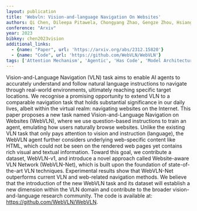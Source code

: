 ```yaml
---
layout: publication
title: 'Webvln: Vision-and-language Navigation On Websites'
authors: Qi Chen, Dileepa Pitawela, Chongyang Zhao, Gengze Zhou, Hsiang-ting Chen, Qi Wu
conference: "Arxiv"
year: 2023
bibkey: chen2023vision
additional_links:
  - {name: "Paper", url: 'https://arxiv.org/abs/2312.15820'}
  - {name: "Code", url: 'https://github.com/WebVLN/WebVLN'}
tags: ['Attention Mechanism', 'Agentic', 'Has Code', 'Model Architecture', 'Reinforcement Learning']
---
```

Vision-and-Language Navigation (VLN) task aims to enable AI agents to
accurately understand and follow natural language instructions to navigate
through real-world environments, ultimately reaching specific target locations.
We recognise a promising opportunity to extend VLN to a comparable navigation
task that holds substantial significance in our daily lives, albeit within the
virtual realm: navigating websites on the Internet. This paper proposes a new
task named Vision-and-Language Navigation on Websites (WebVLN), where we use
question-based instructions to train an agent, emulating how users naturally
browse websites. Unlike the existing VLN task that only pays attention to
vision and instruction (language), the WebVLN agent further considers
underlying web-specific content like HTML, which could not be seen on the
rendered web pages yet contains rich visual and textual information. Toward
this goal, we contribute a dataset, WebVLN-v1, and introduce a novel approach
called Website-aware VLN Network (WebVLN-Net), which is built upon the
foundation of state-of-the-art VLN techniques. Experimental results show that
WebVLN-Net outperforms current VLN and web-related navigation methods. We
believe that the introduction of the new WebVLN task and its dataset will
establish a new dimension within the VLN domain and contribute to the broader
vision-and-language research community. The code is available at:
https://github.com/WebVLN/WebVLN.
